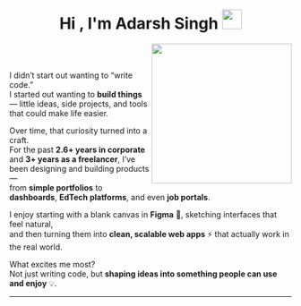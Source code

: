<h1 align="center">Hi , I'm Adarsh Singh <img src="https://media.giphy.com/media/hvRJCLFzcasrR4ia7z/giphy.gif" width="35"></h1>

<picture> <img align="right" src="https://github.com/7oSkaaa/7oSkaaa/blob/main/Images/Right_Side.gif?raw=true" width = 250px></picture>

<br><br>

I didn’t start out wanting to “write code.”  
I started out wanting to **build things** — little ideas, side projects, and tools that could make life easier.  

Over time, that curiosity turned into a craft.  
For the past **2.6+ years in corporate** and **3+ years as a freelancer**, I’ve been designing and building products —  
from **simple portfolios** to **dashboards**, **EdTech platforms**, and even **job portals**.  

I enjoy starting with a blank canvas in **Figma** 🎨, sketching interfaces that feel natural,  
and then turning them into **clean, scalable web apps** ⚡ that actually work in the real world.  

What excites me most?  
Not just writing code, but **shaping ideas into something people can use and enjoy** 💡.  

---
